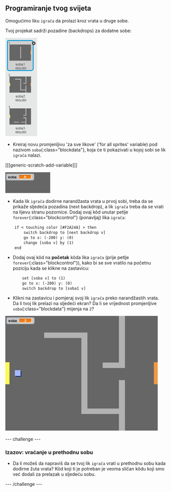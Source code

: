 ## Programiranje tvog svijeta

Omogućimo liku `igrača` da prolazi kroz vrata u druge sobe.

Tvoj projekat sadrži pozadine (backdrops) za dodatne sobe:

![screenshot](images/world-backdrops.png)

+ Kreiraj novu promjenljivu 'za sve likove' ('for all sprites' variable) pod nazivom `soba`{:class="blockdata"}, koja će ti pokazivati u kojoj sobi se lik `igrača` nalazi.

[[[generic-scratch-add-variable]]]

![screenshot](images/world-room.png)

+ Kada lik `igrača` dodirne narandžasta vrata u prvoj sobi, treba da se prikaže sljedeća pozadina (next backdrop), a lik `igrača` treba da se vrati na lijevu stranu pozornice. Dodaj ovaj kôd unutar petlje `forever`{:class="blockcontrol"} (ponavljaj) lika `igrača`:

```blocks
    if < touching color [#F2A24A] > then
        switch backdrop to [next backdrop v]
        go to x: (-200) y: (0)
        change [soba v] by (1)
    end
```

+ Dodaj ovaj kôd na **početak** kôda lika `igrača` (prije petlje `forever`{:class="blockcontrol"}), kako bi se sve vratilo na početnu poziciju kada se klikne na zastavicu:
    
    ```blocks
        set [soba v] to (1)
        go to x: (-200) y: (0)
        switch backdrop to [soba1 v]
    ```

+ Klikni na zastavicu i pomjeraj svoj lik `igrača` preko narandžastih vrata. Da li tvoj lik prelazi na sljedeći ekran? Da li se vrijednost promjenljive `soba`{:class="blockdata"} mijenja na `2`?

![screenshot](images/world-room-test.png)

--- challenge ---

### Izazov: vraćanje u prethodnu sobu

+ Da li možeš da napraviš da se tvoj lik `igrača` vrati u prethodnu sobu kada dodirne žuta vrata? Kôd koji ti je potreban je veoma sličan kôdu koji smo već dodali za prelazak u sljedeću sobu.

--- /challenge ---
